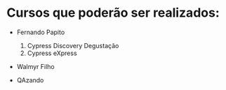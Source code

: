 # Cursos que poderão ser realizados:

- Fernando Papito
    1. Cypress Discovery Degustação
    2. Cypress eXpress

- Walmyr Filho

- QAzando